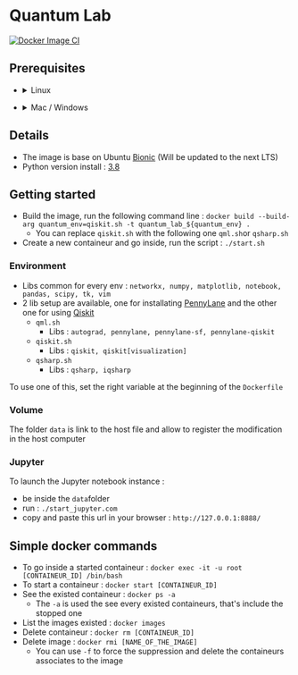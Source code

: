 # Quantum Lab
[![Docker Image CI](https://github.com/mickahell/quantum_lab/actions/workflows/docker-image.yml/badge.svg)](https://github.com/mickahell/quantum_lab/actions/workflows/docker-image.yml)

## Prerequisites
- <details><summary>Linux</summary>
  <pre>apt-get install docker-ce docker-ce-cli containerd.io</pre>
</details>

- <details><summary>Mac / Windows</summary>
  https://www.docker.com/products/docker-desktop
</details>

## Details
- The image is base on Ubuntu [Bionic](https://doc.ubuntu-fr.org/bionic) (Will be updated to the next LTS)
- Python version install : [3.8](https://www.python.org/downloads/release/python-383/)

## Getting started
- Build the image, run the following command line : `docker build --build-arg quantum_env=qiskit.sh -t quantum_lab_${quantum_env} .`
  - You can replace `qiskit.sh` with the following one `qml.sh`or `qsharp.sh`
- Create a new containeur and go inside, run the script : `./start.sh`

### Environment
- Libs common for every env : ```networkx, numpy, matplotlib, notebook, pandas, scipy, tk, vim```
- 2 lib setup are available, one for installating [PennyLane](https://pennylane.ai) and the other one for using [Qiskit](https://qiskit.org)
  - `qml.sh`
    - Libs : ```autograd, pennylane, pennylane-sf, pennylane-qiskit```
  - `qiskit.sh`
    - Libs : ```qiskit, qiskit[visualization]```
  - `qsharp.sh`
    - Libs : ```qsharp, iqsharp```

To use one of this, set the right variable at the beginning of the `Dockerfile`

### Volume
The folder `data` is link to the host file and allow to register the modification in the host computer

### Jupyter
To launch the Jupyter notebook instance :
- be inside the `data`folder
- run : `./start_jupyter.com`
- copy and paste this url in your browser : `http://127.0.0.1:8888/`

## Simple docker commands
- To go inside a started containeur : `docker exec -it -u root [CONTAINEUR_ID] /bin/bash`
- To start a containeur : `docker start [CONTAINEUR_ID]`
- See the existed containeur : `docker ps -a`
  - The `-a` is used the see every existed containeurs, that's include the stopped one
- List the images existed : `docker images`
- Delete containeur : `docker rm [CONTAINEUR_ID]`
- Delete image : `docker rmi [NAME_OF_THE_IMAGE]`
  - You can use `-f` to force the suppression and delete the containeurs associates to the image
